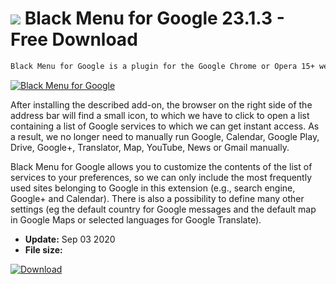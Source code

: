 # ![](https://cdn.softexe.net/static/icon/a/black-menu-for-google-8122.png) Black Menu for Google  23.1.3 - Free Download

```sh
Black Menu for Google is a plugin for the Google Chrome or Opera 15+ web browser, which is targeted at users who use Google services.
```
[![Black Menu for Google ](https://gallery.dpcdn.pl/imgc/Tools/72663/g_-_420x350_1.5_-_x20161130231847_0.png)](https://softexe.net/win/internet/browser-add-ons/black-menu-for-google:hpbb.html)

After installing the described add-on, the browser on the right side of the address bar will find a small icon, to which we have to click to open a list containing a list of Google services to which we can get instant access. As a result, we no longer need to manually run Google, Calendar, Google Play, Drive, Google+, Translator, Map, YouTube, News or Gmail manually.
 
 
 Black Menu for Google allows you to customize the contents of the list of services to your preferences, so we can only include the most frequently used sites belonging to Google in this extension (e.g., search engine, Google+ and Calendar). There is also a possibility to define many other settings (eg the default country for Google messages and the default map in Google Maps or selected languages ​​for Google Translate).


- **Update:** Sep 03 2020
- **File size:** 

[![Download](https://cdn.softexe.net/static/img/download.png)](https://softexe.net/win/internet/browser-add-ons/black-menu-for-google:hpbb.html)

